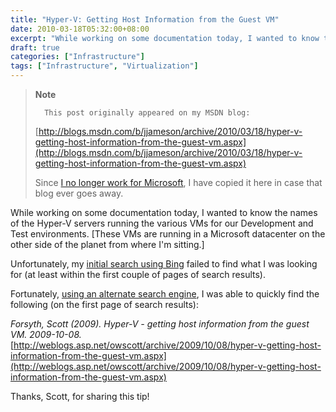 ```yaml
---
title: "Hyper-V: Getting Host Information from the Guest VM"
date: 2010-03-18T05:32:00+08:00
excerpt: "While working on some documentation today, I wanted to know the names of the Hyper-V servers running the various VMs for our Development and Test environments. [These VMs are running in a Microsoft datacenter on the other side of the planet from where..."
draft: true
categories: ["Infrastructure"]
tags: ["Infrastructure", "Virtualization"]
---
```


> **Note**
> 
> 
> 		This post originally appeared on my MSDN blog:  
>   
> 
> 
> [http://blogs.msdn.com/b/jjameson/archive/2010/03/18/hyper-v-getting-host-information-from-the-guest-vm.aspx](http://blogs.msdn.com/b/jjameson/archive/2010/03/18/hyper-v-getting-host-information-from-the-guest-vm.aspx)
> 
> 
> Since
> 		[I no longer work for Microsoft](/blog/jjameson/2011/09/02/last-day-with-microsoft), I have copied it here in case that 
> 		blog ever goes away.


While working on some documentation today, I wanted to know the names of the Hyper-V servers running the various VMs for our Development and Test environments. [These VMs are running in a Microsoft datacenter on the other side of the planet from where I'm sitting.]

Unfortunately, my[initial search using Bing](http://www.bing.com/search?q=Hyper-V+guest+determine+host&amp;sc=1-28&amp;FORM=PORE) failed to find what I was looking for (at least within the first couple of pages of search results).

Fortunately,[using an alternate search engine](http://www.google.com/search?q=Hyper-V+guest+determine+host&amp;hl=en), I was able to quickly find the following (on the first page of search results):

<cite>Forsyth, Scott (2009). Hyper-V - getting host information from the 	guest VM. 2009-10-08.</cite>
[http://weblogs.asp.net/owscott/archive/2009/10/08/hyper-v-getting-host-information-from-the-guest-vm.aspx](http://weblogs.asp.net/owscott/archive/2009/10/08/hyper-v-getting-host-information-from-the-guest-vm.aspx)


Thanks, Scott, for sharing this tip!

